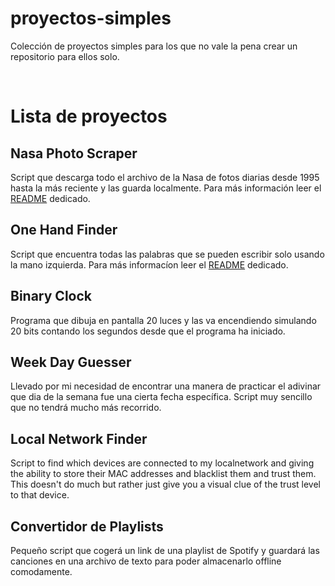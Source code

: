 # proyectos-simples
Colección de proyectos simples para los que no vale la pena crear un repositorio para ellos solo.

<br>

# Lista de proyectos

## Nasa Photo Scraper
Script que descarga todo el archivo de la Nasa de fotos diarias desde 1995 hasta la más reciente y las guarda localmente. Para más información leer el [README](nasa-photo-scraper/README.md) dedicado.

## One Hand Finder
Script que encuentra todas las palabras que se pueden escribir solo usando la mano izquierda. Para más informacíon leer el [README](one-hand-finder/README.md) dedicado. 

## Binary Clock
Programa que dibuja en pantalla 20 luces y las va encendiendo simulando 20 bits contando los segundos desde que el programa ha iniciado.

## Week Day Guesser
Llevado por mi necesidad de encontrar una manera de practicar el adivinar que dia de la semana fue una cierta fecha específica. Script muy sencillo que no tendrá mucho más recorrido.

## Local Network Finder
Script to find which devices are connected to my localnetwork and giving the ability to store their MAC addresses and blacklist them and trust them. This doesn't do much but rather just give you a visual clue of the trust level to that device.

## Convertidor de Playlists
Pequeño script que cogerá un link de una playlist de Spotify y guardará las canciones en una archivo de texto para poder almacenarlo offline comodamente.